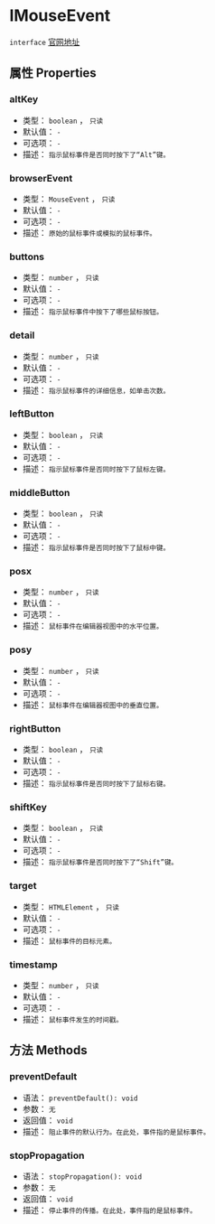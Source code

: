 # IMouseEvent
`interface` [官网地址](https://microsoft.github.io/monaco-editor/typedoc/interfaces/IMouseEvent.html)

## 属性 Properties
### altKey
+ 类型： `boolean` ， `只读` 
+ 默认值： `-` 
+ 可选项： `-` 
+ 描述： `指示鼠标事件是否同时按下了“Alt”键。` 
### browserEvent
+ 类型： `MouseEvent` ， `只读` 
+ 默认值： `-` 
+ 可选项： `-` 
+ 描述： `原始的鼠标事件或模拟的鼠标事件。` 
### buttons
+ 类型： `number` ， `只读` 
+ 默认值： `-` 
+ 可选项： `-` 
+ 描述： `指示鼠标事件中按下了哪些鼠标按钮。` 
### detail
+ 类型： `number` ， `只读` 
+ 默认值： `-` 
+ 可选项： `-` 
+ 描述： `指示鼠标事件的详细信息，如单击次数。` 
### leftButton
+ 类型： `boolean` ， `只读` 
+ 默认值： `-` 
+ 可选项： `-` 
+ 描述： `指示鼠标事件是否同时按下了鼠标左键。` 
### middleButton
+ 类型： `boolean` ， `只读` 
+ 默认值： `-` 
+ 可选项： `-` 
+ 描述： `指示鼠标事件是否同时按下了鼠标中键。` 
### posx
+ 类型： `number` ， `只读` 
+ 默认值： `-` 
+ 可选项： `-` 
+ 描述： `鼠标事件在编辑器视图中的水平位置。` 
### posy
+ 类型： `number` ， `只读` 
+ 默认值： `-` 
+ 可选项： `-` 
+ 描述： `鼠标事件在编辑器视图中的垂直位置。` 
### rightButton
+ 类型： `boolean` ， `只读` 
+ 默认值： `-` 
+ 可选项： `-` 
+ 描述： `指示鼠标事件是否同时按下了鼠标右键。` 

### shiftKey
+ 类型： `boolean` ， `只读` 
+ 默认值： `-` 
+ 可选项： `-` 
+ 描述： `指示鼠标事件是否同时按下了“Shift”键。` 
### target
+ 类型： `HTMLElement` ， `只读` 
+ 默认值： `-` 
+ 可选项： `-` 
+ 描述： `鼠标事件的目标元素。` 
### timestamp
+ 类型： `number` ， `只读` 
+ 默认值： `-` 
+ 可选项： `-` 
+ 描述： `鼠标事件发生的时间戳。` 
## 方法 Methods

### preventDefault
+ 语法： `preventDefault(): void` 
+ 参数： `无` 
+ 返回值： `void` 
+ 描述： `阻止事件的默认行为。在此处，事件指的是鼠标事件。` 
### stopPropagation
+ 语法： `stopPropagation(): void` 
+ 参数： `无` 
+ 返回值： `void` 
+ 描述： `停止事件的传播。在此处，事件指的是鼠标事件。` 